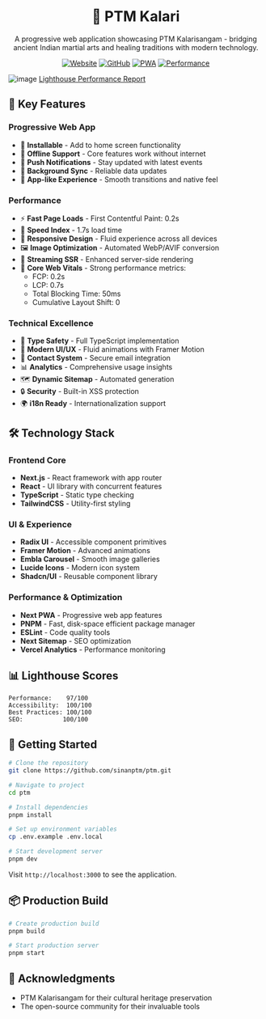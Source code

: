 <div align="center">
  <h1>🥋 PTM Kalari</h1>
  <p>A progressive web application showcasing PTM Kalarisangam - bridging ancient Indian martial arts and healing traditions with modern technology.</p>
  
  [![Website](https://img.shields.io/badge/Website-ptmkalari.vercel.app-orange?style=for-the-badge)](https://ptmkalari.vercel.app)
  [![GitHub](https://img.shields.io/badge/GitHub-View_Source-black?style=for-the-badge&logo=github)](https://github.com/sinanptm/ptm)
  [![PWA](https://img.shields.io/badge/PWA-Enabled-blue?style=for-the-badge&logo=pwa)](https://ptmkalari.vercel.app)
  [![Performance](https://img.shields.io/badge/Lighthouse-97%25-brightgreen?style=for-the-badge&logo=lighthouse)](https://ptmkalari.vercel.app)
</div>

![image](https://github.com/user-attachments/assets/7424f164-9788-4cf1-87ee-0f496a5862a0)
<a href="https://pagespeed.web.dev/analysis/https-ptmkalari-vercel-app/gi9hufp09o?hl=en_GB&form_factor=desktop">Lighthouse Performance Report</a>


## 🌟 Key Features

### Progressive Web App
- 📱 **Installable** - Add to home screen functionality
- 🔄 **Offline Support** - Core features work without internet
- 📲 **Push Notifications** - Stay updated with latest events
- 🔄 **Background Sync** - Reliable data updates
- 💨 **App-like Experience** - Smooth transitions and native feel

### Performance
- ⚡ **Fast Page Loads** - First Contentful Paint: 0.2s
- 🎯 **Speed Index** - 1.7s load time
- 📱 **Responsive Design** - Fluid experience across all devices
- 🖼️ **Image Optimization** - Automated WebP/AVIF conversion
- 🔄 **Streaming SSR** - Enhanced server-side rendering
- 🎯 **Core Web Vitals** - Strong performance metrics:
  - FCP: 0.2s
  - LCP: 0.7s
  - Total Blocking Time: 50ms
  - Cumulative Layout Shift: 0

### Technical Excellence
- 🎯 **Type Safety** - Full TypeScript implementation
- 🎨 **Modern UI/UX** - Fluid animations with Framer Motion
- 📧 **Contact System** - Secure email integration
- 📊 **Analytics** - Comprehensive usage insights
- 🗺️ **Dynamic Sitemap** - Automated generation
- 🔒 **Security** - Built-in XSS protection
- 🌍 **i18n Ready** - Internationalization support

## 🛠️ Technology Stack

### Frontend Core
- **Next.js** - React framework with app router
- **React** - UI library with concurrent features
- **TypeScript** - Static type checking
- **TailwindCSS** - Utility-first styling

### UI & Experience
- **Radix UI** - Accessible component primitives
- **Framer Motion** - Advanced animations
- **Embla Carousel** - Smooth image galleries
- **Lucide Icons** - Modern icon system
- **Shadcn/UI** - Reusable component library

### Performance & Optimization
- **Next PWA** - Progressive web app features
- **PNPM** - Fast, disk-space efficient package manager
- **ESLint** - Code quality tools
- **Next Sitemap** - SEO optimization
- **Vercel Analytics** - Performance monitoring

## 📊 Lighthouse Scores

```
Performance:    97/100
Accessibility:  100/100
Best Practices: 100/100
SEO:           100/100
```

## 🚀 Getting Started

```bash
# Clone the repository
git clone https://github.com/sinanptm/ptm.git

# Navigate to project
cd ptm

# Install dependencies
pnpm install

# Set up environment variables
cp .env.example .env.local

# Start development server
pnpm dev
```

Visit `http://localhost:3000` to see the application.

## 📦 Production Build

```bash
# Create production build
pnpm build

# Start production server
pnpm start
```

## 🙏 Acknowledgments

- PTM Kalarisangam for their cultural heritage preservation
- The open-source community for their invaluable tools


